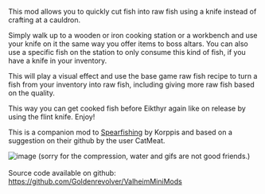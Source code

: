 This mod allows you to quickly cut fish into raw fish using a knife instead of crafting at a cauldron.

Simply walk up to a wooden or iron cooking station or a workbench and use your knife on it the same way you offer items to boss altars. You can also use a specific fish on the station to only consume this kind of fish, if you have a knife in your inventory.

This will play a visual effect and use the base game raw fish recipe to turn a fish from your inventory into raw fish, including giving more raw fish based on the quality.

This way you can get cooked fish before Eikthyr again like on release by using the flint knife. Enjoy!

This is a companion mod to [Spearfishing](https://valheim.thunderstore.io/package/Korppis/Spearfishing) by Korppis and based on a suggestion on their github by the user CatMeat.

![image](https://staticdelivery.nexusmods.com/mods/3667/images/2574/2574-1697774343-870609399.gif)
(sorry for the compression, water and gifs are not good friends.)
\
\
Source code available on github: https://github.com/Goldenrevolver/ValheimMiniMods